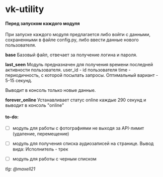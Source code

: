 # vk-utility

#### Перед запуском каждого модуля
При запуске каждого модуля предлагается либо войти с данными, сохраненными в файле config.py, либо ввести данные нового пользователя.

**base**
Базовый файл, отвечает за получение логина и пароля. 

**last_seen**
Модуль предназначен для получения времени последней активности пользователя.
user_id - id пользователя
time - периодичность, с которой посылать запросы. Оптимальный вариант - 5-15 секунд.

Выводит в консоль только новые данные.

**forever_online**
Устанавливает статус online каждые 290 секунд и выводит в консоль "online"

#### to-do:
- [ ] модуль для работы с фотографиями не выходя за API-лимит (удаление, перемещение)
- [ ] модуль для получения списка аудиозаписей на странице. Вывод вида: Исполнитель - трек
- [ ] модуль для работы с черным списком


_tlg: @maxell21_